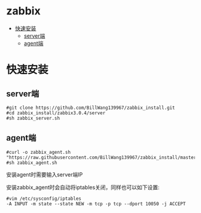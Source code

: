 # zabbix

* [快速安装](#快速安装)
	* [server端](#server端)
	* [agent端](#agent端)

# 快速安装
## server端
```
#git clone https://github.com/BillWang139967/zabbix_install.git
#cd zabbix_install/zabbix3.0.4/server
#sh zabbix_server.sh
```
## agent端
```
#curl -o zabbix_agent.sh "https://raw.githubusercontent.com/BillWang139967/zabbix_install/master/zabbix3.0.4/agent/zabbix_agent.sh"
#sh zabbix_agent.sh
```
安装agent时需要输入server端IP

安装zabbix_agent时会自动将iptables关闭，同样也可以如下设置:

```
#vim /etc/sysconfig/iptables  
-A INPUT -m state --state NEW -m tcp -p tcp --dport 10050 -j ACCEPT  
```

